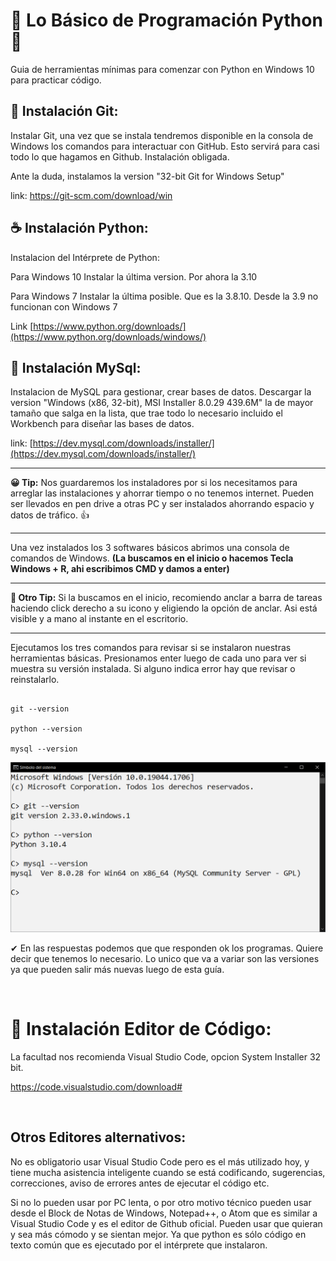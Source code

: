 # 🧩 Lo Básico de Programación Python 🧩

Guia de herramientas mínimas para comenzar con Python en Windows 10 para practicar código.



## 📑 Instalación Git:

Instalar Git, una vez que se instala tendremos disponible en la consola de Windows los comandos para interactuar con GitHub. Esto servirá para casi todo lo que hagamos en Github. Instalación obligada.

Ante la duda, instalamos la version "32-bit Git for Windows Setup"


link:
https://git-scm.com/download/win


## ☕ Instalación Python:

Instalacion del Intérprete de Python:

Para Windows 10 Instalar la última version. Por ahora la 3.10

Para Windows 7 Instalar la última posible. Que es la 3.8.10. Desde la 3.9 no funcionan con Windows 7


Link
[https://www.python.org/downloads/](https://www.python.org/downloads/windows/)


## 💾 Instalación MySql: 

Instalacion de MySQL para gestionar, crear bases de datos. Descargar la version "Windows (x86, 32-bit), MSI Installer 	8.0.29 	439.6M" la de mayor tamaño que salga en la lista, que trae todo lo necesario incluido el Workbench para diseñar las bases de datos. 

link:
[https://dev.mysql.com/downloads/installer/](https://dev.mysql.com/downloads/installer/)


---

**😀 Tip:** Nos guardaremos los instaladores por si los necesitamos para arreglar las instalaciones y ahorrar tiempo o no tenemos internet. Pueden ser llevados en pen drive a otras PC y ser instalados ahorrando espacio y datos de tráfico. 👍

---


Una vez instalados los 3 softwares básicos abrimos una consola de comandos de Windows. **(La buscamos en el inicio o hacemos Tecla Windows + R, ahi escribimos CMD y damos a enter)**


 
---

**😬 Otro Tip:** Si la buscamos en el inicio, recomiendo anclar a barra de tareas haciendo click derecho a su icono y eligiendo la opción de anclar. Asi está visible y a mano al instante en el escritorio.

---



Ejecutamos los tres comandos para revisar si se instalaron nuestras herramientas básicas. Presionamos enter luego de cada uno para ver si muestra su versión instalada. Si alguno indica error hay que revisar o reinstalarlo.

````

git --version

python --version

mysql --version

````

![](checkout_basico.png)


✔ En las respuestas podemos que que responden ok los programas. Quiere decir que tenemos lo necesario. Lo unico que va a variar son las versiones ya que pueden salir más nuevas luego de esta guía.

<br>

# 📘 Instalación Editor de Código:

La facultad nos recomienda Visual Studio Code, opcion System Installer 32 bit.

https://code.visualstudio.com/download#


<br>

## Otros Editores alternativos:

No es obligatorio usar Visual Studio Code pero es el más utilizado hoy, y tiene mucha asistencia inteligente cuando se está codificando, sugerencias, correcciones, aviso de errores antes de ejecutar el código etc.

Si no lo pueden usar por PC lenta, o por otro motivo técnico pueden usar desde el Block de Notas de Windows, Notepad++, o Atom que es similar a Visual Studio Code y es el editor de Github oficial. Pueden usar que quieran y sea más cómodo y se sientan mejor. Ya que python es sólo código en texto común que es ejecutado por el intérprete que instalaron.


